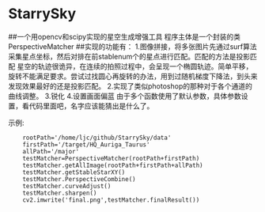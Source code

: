 # StarrySky
##一个用opencv和scipy实现的星空生成增强工具
程序主体是一个封装的类PerspectiveMatcher
##实现的功能有：
	1.图像拼接，将多张图片先通过surf算法采集星点坐标，然后对排在前stablenum个的星点进行匹配。匹配的方法是投影匹配
	星空的轨迹很诡异，在连续的拍照过程中，会呈现一个椭圆轨迹。简单平移，旋转不能满足要求。尝试过找圆心再旋转的办法，用到过随机梯度下降法，到头来发现效果最好的还是投影匹配。
	2.实现了类似photoshop的那种对于各个通道的曲线调整。
	3.锐化
	4.设置画面偏蓝
由于多个函数使用了默认参数，具体参数设置，看代码里面吧，名字应该能猜出是什么了。

示例:
```
    rootPath='/home/ljc/github/StarrySky/data'
    firstPath='/target/HQ_Auriga_Taurus'
    allPath='/major'
    testMatcher=PerspectiveMatcher(rootPath+firstPath)
    testMatcher.getAllImage(rootPath+firstPath+allPath)
    testMatcher.getStableStarXY()
    testMatcher.PerspectiveCombine()
    testMatcher.curveAdjust()
    testMatcher.sharpen()
    cv2.imwrite('final.png',testMatcher.finalResult())
```
